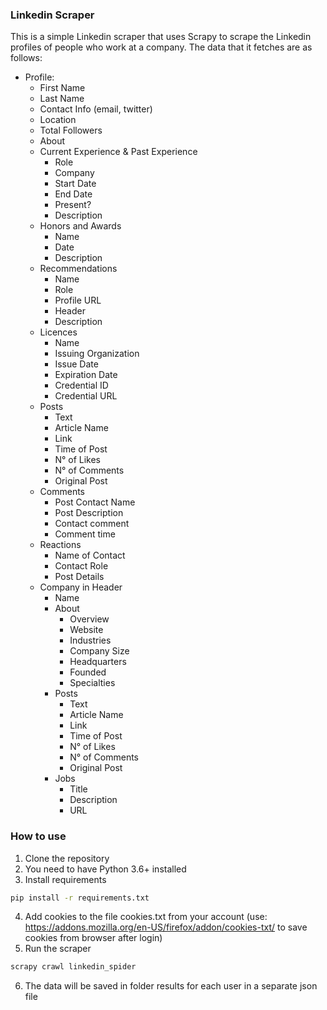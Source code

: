 ### Linkedin Scraper
This is a simple Linkedin scraper that uses Scrapy to scrape the Linkedin profiles of people who work at a company.
The data that it fetches are as follows:
- Profile:
  - First Name
  - Last Name
  - Contact Info (email, twitter)
  - Location
  - Total Followers
  - About
  - Current Experience & Past Experience
    - Role
    - Company
    - Start Date
    - End Date
    - Present?
    - Description
  - Honors and Awards
    - Name
    - Date
    - Description
  - Recommendations
    - Name
    - Role
    - Profile URL
    - Header
    - Description
  - Licences
    - Name
    - Issuing Organization
    - Issue Date
    - Expiration Date
    - Credential ID
    - Credential URL
  - Posts
    - Text
    - Article Name
    - Link
    - Time of Post
    - N° of Likes
    - N° of Comments
    - Original Post
  - Comments
    - Post Contact Name
    - Post Description
    - Contact comment
    - Comment time
  - Reactions
    - Name of Contact
    - Contact Role
    - Post Details
  - Company in Header
    - Name
    - About
      - Overview
      - Website
      - Industries
      - Company Size
      - Headquarters
      - Founded
      - Specialties
    - Posts
      - Text
      - Article Name
      - Link
      - Time of Post
      - N° of Likes
      - N° of Comments
      - Original Post
    - Jobs
      - Title
      - Description
      - URL


### How to use
1. Clone the repository
2. You need to have Python 3.6+ installed
3. Install requirements
```bash
pip install -r requirements.txt
```
4. Add cookies to the file cookies.txt from your account (use: https://addons.mozilla.org/en-US/firefox/addon/cookies-txt/ to save cookies from browser after login)
5. Run the scraper
```bash
scrapy crawl linkedin_spider
```
6. The data will be saved in folder results for each user in a separate json file


